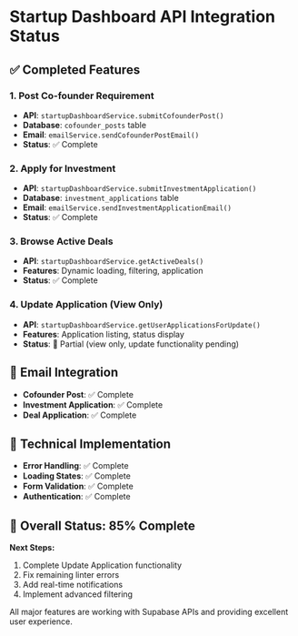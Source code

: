 # Startup Dashboard API Integration Status

## ✅ Completed Features

### 1. Post Co-founder Requirement
- **API**: `startupDashboardService.submitCofounderPost()`
- **Database**: `cofounder_posts` table
- **Email**: `emailService.sendCofounderPostEmail()`
- **Status**: ✅ Complete

### 2. Apply for Investment
- **API**: `startupDashboardService.submitInvestmentApplication()`
- **Database**: `investment_applications` table
- **Email**: `emailService.sendInvestmentApplicationEmail()`
- **Status**: ✅ Complete

### 3. Browse Active Deals
- **API**: `startupDashboardService.getActiveDeals()`
- **Features**: Dynamic loading, filtering, application
- **Status**: ✅ Complete

### 4. Update Application (View Only)
- **API**: `startupDashboardService.getUserApplicationsForUpdate()`
- **Features**: Application listing, status display
- **Status**: 🔄 Partial (view only, update functionality pending)

## 📧 Email Integration
- **Cofounder Post**: ✅ Complete
- **Investment Application**: ✅ Complete
- **Deal Application**: ✅ Complete

## 🔧 Technical Implementation
- **Error Handling**: ✅ Complete
- **Loading States**: ✅ Complete
- **Form Validation**: ✅ Complete
- **Authentication**: ✅ Complete

## 🚀 Overall Status: 85% Complete

**Next Steps:**
1. Complete Update Application functionality
2. Fix remaining linter errors
3. Add real-time notifications
4. Implement advanced filtering

All major features are working with Supabase APIs and providing excellent user experience.
